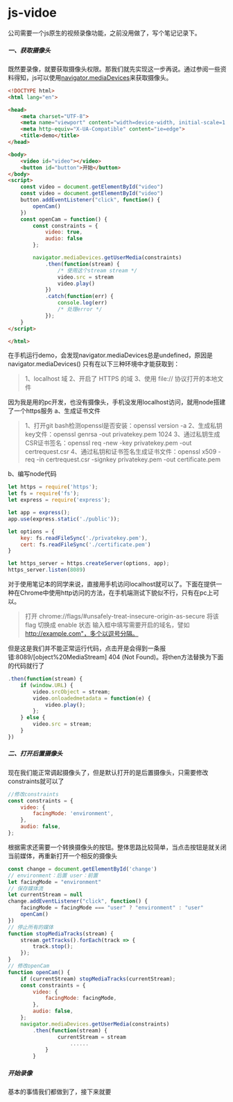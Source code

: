 # js-vidoe
公司需要一个js原生的视频录像功能，之前没用做了，写个笔记记录下。

##### 一、获取摄像头

既然要录像，就要获取摄像头权限。那我们就先实现这一步再说。通过参阅一些资料得知，js可以使用[navigator.mediaDevices](https://developer.mozilla.org/en-US/docs/Web/API/MediaDevices/getUserMedia)来获取摄像头。

``` HTML
<!DOCTYPE html>
<html lang="en">

<head>
    <meta charset="UTF-8">
    <meta name="viewport" content="width=device-width, initial-scale=1.0">
    <meta http-equiv="X-UA-Compatible" content="ie=edge">
    <title>demo</title>
</head>

<body>
    <video id="video"></video>
    <button id="button">开始</button>
</body>
<script>
    const video = document.getElementById("video")
    const video = document.getElementById("video")
    button.addEventListener("click", function() {
        openCam()
    })
    const openCam = function() {
        const constraints = {
            video: true,
            audio: false
        };

        navigator.mediaDevices.getUserMedia(constraints)
            .then(function(stream) {
                /* 使用这个stream stream */
                video.src = stream
                video.play()
            })
            .catch(function(err) {
                console.log(err)
                /* 处理error */
            });
    }
</script>

</html>
```

在手机运行demo，会发现navigator.mediaDevices总是undefined，原因是navigator.mediaDevices() 只有在以下三种环境中才能获取到：

> 1、localhost 域
> 2、开启了 HTTPS 的域
> 3、使用 file:// 协议打开的本地文件

因为我是用的pc开发，也没有摄像头，手机没发用localhost访问，就用node搭建了一个https服务
a、生成证书文件

> 1、打开git bash检测openssl是否安装：openssl version -a
> 2、生成私钥key文件：openssl genrsa -out privatekey.pem 1024
> 3、通过私钥生成CSR证书签名：openssl req -new -key privatekey.pem -out certrequest.csr
> 4、通过私钥和证书签名生成证书文件：openssl x509 -req -in certrequest.csr -signkey privatekey.pem -out certificate.pem

b、编写node代码

``` JavaScript
let https = require('https');
let fs = require('fs');
let express = require('express');

let app = express();
app.use(express.static('./public'));

let options = {
    key: fs.readFileSync('./privatekey.pem'),
    cert: fs.readFileSync('./certificate.pem')
}

let https_server = https.createServer(options, app);
https_server.listen(8089)
```
对于使用笔记本的同学来说，直接用手机访问localhost就可以了。下面在提供一种在Chrome中使用http访问的方法，在手机端测试下貌似不行，只有在pc上可以。

> 打开 chrome://flags/#unsafely-treat-insecure-origin-as-secure
> 将该 flag 切换成 enable 状态
> 输入框中填写需要开启的域名，譬如 http://example.com"，多个以逗号分隔。

但是这是我们并不能正常运行代码，点击开是会得到一条报错:8089/[object%20MediaStream] 404 (Not Found)。将then方法替换为下面的代码就行了

``` JavaScript
.then(function(stream) {
    if (window.URL) {
        video.srcObject = stream;
        video.onloadedmetadata = function(e) {
            video.play();
        };
    } else {
        video.src = stream;
    }
})
```

##### 二、打开后置摄像头

现在我们能正常调起摄像头了，但是默认打开的是后置摄像头，只需要修改constraints就可以了
``` JavaScript
//修改constraints
const constraints = {
    video: {
        facingMode: 'environment',
    },
    audio: false,
};
```
根据需求还需要一个转换摄像头的按钮。整体思路比较简单，当点击按钮是就关闭当前媒体，再重新打开一个相反的摄像头

``` JavaScript
const change = document.getElementById('change')
// environment：后置 user：前置
let facingMode = "environment"
// 保存媒体流
let currentStream = null
change.addEventListener("click", function() {
    facingMode = facingMode === "user" ? "environment" : "user"
    openCam()
})
// 停止所有的媒体
function stopMediaTracks(stream) {
    stream.getTracks().forEach(track => {
        track.stop();
    });
}
// 修改openCam
function openCam() {
    if (currentStream) stopMediaTracks(currentStream);
    const constraints = {
        video: {
            facingMode: facingMode,
        },
        audio: false,
    };
    navigator.mediaDevices.getUserMedia(constraints)
        .then(function(stream) {
                currentStream = stream
                    ......
            }
        }
```

##### 开始录像

基本的事情我们都做到了，接下来就要

